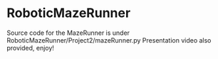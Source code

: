 # RoboticMazeRunner
Source code for the MazeRunner is under RoboticMazeRunner/Project2/mazeRunner.py
Presentation video also provided, enjoy!
